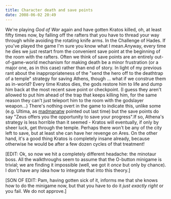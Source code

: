 ```yaml
---
title: Character death and save points
date: 2008-06-02 20:49
---
```


We're playing *God of War* again and have gotten Kratos killed, oh, at
least fifty times now, by falling off the rafters that you have to
thread your way through while avoiding the rotating knife arms. In the
Challenge of Hades. If you've played the game I'm sure you know what I
mean.Anyway, every time he dies we just restart from the convenient save
point at the beginning of the room with the rafters. Often we think of
save points are an entirely out-of-game-world mechanism for making death
be a minor frustration (or a major one, as in this case) rather than end
of story. In light of my previous rant about the inappropriateness of
the "send the hero off to the deathtrap of a temple" strategy for saving
Athens, though ... what if we construe them as in-world? Every time
Kratos dies, the gods restore him to life and dump him back at the most
recent save point or checkpoint. (I guess they aren't allowed to put him
ahead of the trap that keeps killing him, for the same reason they can't
just teleport him to the room with the godslayer weapon...) There's
nothing overt in the game to indicate this, unlike some (e.g. Ultima, as
[madmanatw](https://madmanatw.livejournal.com/) pointed out last time)
but the save points do say "Zeus offers you the opportunity to save your
progress".If so, Athena's strategy is less horrible than it seemed -
Kratos will eventually, if only by sheer luck, get through the temple.
Perhaps there won't be any of the city left to save, but at least she
can have her revenge on Ares. On the other hand, it's a good thing
Kratos is completely insane already, because otherwise he would be after
a few dozen cycles of that treatment!

[EDIT: Ok, so now we hit a
completely different headache: the minotaur boss. All the walkthroughs
seem to assume that the O-button minigame is trivial; we are finding it
impossible (well, we got it *once* but only by chance). I don't have any
idea how to integrate that into this theory.]

[SON OF EDIT: Pam, having
gotten sick of it, informs me that she knows how to do the minigame now,
but that you have to do it *just exactly right* or you fail. We do not
approve.]
